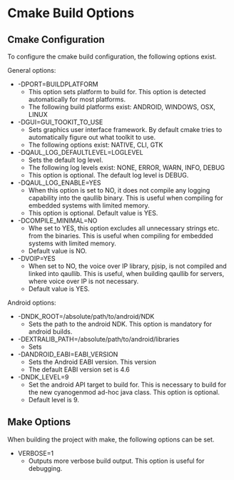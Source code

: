 Cmake Build Options
===================

Cmake Configuration
-------------------

To configure the cmake build configuration, the following options exist.

General options:

* -DPORT=BUILDPLATFORM
  * This option sets platform to build for. This option is detected
    automatically for most platforms.
  * The following build platforms exist: ANDROID, WINDOWS, OSX, LINUX
* -DGUI=GUI_TOOKIT_TO_USE
  * Sets graphics user interface framework. By default cmake tries to
    automatically figure out what toolkit to use.
  * The following options exist: NATIVE, CLI, GTK
* -DQAUL_LOG_DEFAULTLEVEL=LOGLEVEL
  * Sets the default log level.
  * The following log levels exist:
    NONE, ERROR, WARN, INFO, DEBUG
  * This option is optional. The default log level is DEBUG.
* -DQAUL_LOG_ENABLE=YES
  * When this option is set to NO, it does not compile any logging capability into the
    qaullib binary. This is useful when compiling for embedded systems
    with limited memory.
  * This option is optional. Default value is YES.
* -DCOMPILE_MINIMAL=NO
  * Whe set to YES, this option excludes all unnecessary strings etc. from the
    binaries. This is useful when compiling for embedded systems with limited
    memory.
  * Default value is NO.
* -DVOIP=YES
  * When set to NO, the voice over IP library, pjsip, is not compiled and linked
    into qaullib. This is useful, when building qaullib for servers, where voice
    over IP is not necessary.
  * Default value is YES.

Android options:

* -DNDK_ROOT=/absolute/path/to/android/NDK
  * Sets the path to the android NDK. This option is mandatory for android
    builds.
* -DEXTRALIB_PATH=/absolute/path/to/android/libraries
  * Sets
* -DANDROID_EABI=EABI_VERSION  
  * Sets the Android EABI version. This version
  * The default EABI version set is 4.6
* -DNDK_LEVEL=9
  * Set the android API target to build for. This is necessary to build for the
    new cyanogenmod ad-hoc java class. This option is optional.
  * Default level is 9.


Make Options
------------

When building the project with make, the following options can be set.

* VERBOSE=1
  * Outputs more verbose build output. This option is useful for debugging.
